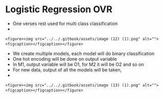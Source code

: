 # Logistic Regression OVR

* &#x20;One verses rest used for multi class classification
*

    <figure><img src="../../.gitbook/assets/image (12) (1).png" alt=""><figcaption></figcaption></figure>
* &#x20;We create multiple models, each model will do binary classification
* One hot encoding will be done on output variable
* In M1, output variable will be O1, for M2 it will be O2 and so on
* For new data, output of all the models will be taken,&#x20;
*

    <figure><img src="../../.gitbook/assets/image (13) (1).png" alt=""><figcaption></figcaption></figure>
